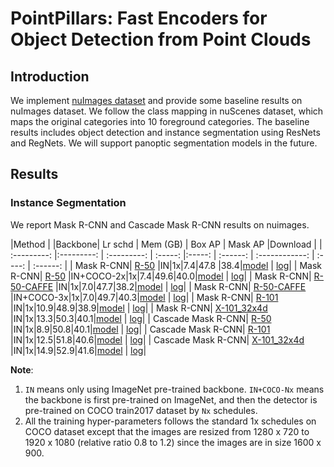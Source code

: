 # PointPillars: Fast Encoders for Object Detection from Point Clouds

## Introduction

We implement [nuImages dataset](https://www.nuscenes.org/nuimages) and provide some baseline results on nuImages dataset.
We follow the class mapping in nuScenes dataset, which maps the original categories into 10 foreground categories.
The baseline results includes object detection and instance segmentation using ResNets and RegNets.
We will support panoptic segmentation models in the future.


## Results

### Instance Segmentation

We report Mask R-CNN and Cascade Mask R-CNN results on nuimages.

|Method |  |Backbone| Lr schd | Mem (GB) | Box AP  | Mask AP  |Download |
| :---------: |:---------: | :---------: | :-----: |:-----: | :------: | :------------: | :----: | :------: |
| Mask R-CNN| [R-50](./mask_rcnn_r50_fpn_1x_nuim.py) |IN|1x|7.4|47.8 |38.4|[model](https://openmmlab.oss-accelerate.aliyuncs.com/mmdetection3d/v0.1.0_models/nuimages/mask_rcnn_r50_fpn_1x_nuim/mask_rcnn_r50_fpn_1x_nuim_20200906_114546-902bb808.pth) &#124; [log](https://openmmlab.oss-accelerate.aliyuncs.com/mmdetection3d/v0.1.0_models/nuimages/mask_rcnn_r50_fpn_1x_nuim/mask_rcnn_r50_fpn_1x_nuim_20200906_114546.log.json)|
| Mask R-CNN| [R-50](./mask_rcnn_r50_fpn_coco-2x_1x_nuim.py) |IN+COCO-2x|1x|7.4|49.6|40.0|[model](https://openmmlab.oss-accelerate.aliyuncs.com/mmdetection3d/v0.1.0_models/nuimages/mask_rcnn_r50_fpn_coco-2x_1x_nuim/mask_rcnn_r50_fpn_coco-2x_1x_nuim_20200905_234546-01b6b9ba.pth) &#124; [log](https://openmmlab.oss-accelerate.aliyuncs.com/mmdetection3d/v0.1.0_models/nuimages/mask_rcnn_r50_fpn_coco-2x_1x_nuim/mask_rcnn_r50_fpn_coco-2x_1x_nuim_20200905_234546.log.json)|
| Mask R-CNN| [R-50-CAFFE](./mask_rcnn_r50_caffe_fpn_1x_nuim.py) |IN|1x|7.0|47.7|38.2|[model](https://openmmlab.oss-accelerate.aliyuncs.com/mmdetection3d/v0.1.0_models/nuimages/mask_rcnn_r50_caffe_fpn_1x_nuim/mask_rcnn_r50_caffe_fpn_1x_nuim_20200906_120052-733905fa.pth) &#124; [log](https://openmmlab.oss-accelerate.aliyuncs.com/mmdetection3d/v0.1.0_models/nuimages/mask_rcnn_r50_caffe_fpn_1x_nuim/mask_rcnn_r50_caffe_fpn_1x_nuim_20200906_120052.log.json)|
| Mask R-CNN| [R-50-CAFFE](./mask_rcnn_r50_caffe_fpn_coco-3x_1x_nuim.py) |IN+COCO-3x|1x|7.0|49.7|40.3|[model](https://openmmlab.oss-accelerate.aliyuncs.com/mmdetection3d/v0.1.0_models/nuimages/mask_rcnn_r50_caffe_fpn_coco-3x_1x_nuim/mask_rcnn_r50_caffe_fpn_coco-3x_1x_nuim_20200906_134613-e6dc1931.pth) &#124; [log](https://openmmlab.oss-accelerate.aliyuncs.com/mmdetection3d/v0.1.0_models/nuimages/mask_rcnn_r50_caffe_fpn_coco-3x_1x_nuim/mask_rcnn_r50_caffe_fpn_coco-3x_1x_nuim_20200906_134613.log.json)|
| Mask R-CNN| [R-101](./mask_rcnn_r101_fpn_1x_nuim.py) |IN|1x|10.9|48.9|38.9|[model](https://openmmlab.oss-accelerate.aliyuncs.com/mmdetection3d/v0.1.0_models/nuimages/mask_rcnn_r101_fpn_1x_nuim/mask_rcnn_r101_fpn_1x_nuim_20200906_182752-823be521.pth) &#124; [log](https://openmmlab.oss-accelerate.aliyuncs.com/mmdetection3d/v0.1.0_models/nuimages/mask_rcnn_r101_fpn_1x_nuim/mask_rcnn_r101_fpn_1x_nuim_20200906_182752.log.json)|
| Mask R-CNN| [X-101_32x4d](./mask_rcnn_x101_32x4d_fpn_1x_nuim.py) |IN|1x|13.3|50.3|40.1|[model](https://openmmlab.oss-accelerate.aliyuncs.com/mmdetection3d/v0.1.0_models/nuimages/mask_rcnn_x101_32x4d_fpn_1x_nuim/mask_rcnn_x101_32x4d_fpn_1x_nuim_20200906_134611-bd241530.pth) &#124; [log](https://openmmlab.oss-accelerate.aliyuncs.com/mmdetection3d/v0.1.0_models/nuimages/mask_rcnn_x101_32x4d_fpn_1x_nuim/mask_rcnn_x101_32x4d_fpn_1x_nuim_20200906_134611.log.json)|
| Cascade Mask R-CNN| [R-50](./cascade_mask_rcnn_r50_fpn_1x_nuim.py) |IN|1x|8.9|50.8|40.1|[model](https://openmmlab.oss-accelerate.aliyuncs.com/mmdetection3d/v0.1.0_models/cascade_mask_rcnn_r50_fpn_1x_nuim/cascade_mask_rcnn_r50_fpn_1x_nuim_20200906_114546-22bf3085.pth) &#124; [log](https://openmmlab.oss-accelerate.aliyuncs.com/mmdetection3d/v0.1.0_models/cascade_mask_rcnn_r50_fpn_1x_nuim/cascade_mask_rcnn_r50_fpn_1x_nuim_20200906_114546.log.json)|
| Cascade Mask R-CNN| [R-101](./cascade_mask_rcnn_r101_fpn_1x_nuim.py) |IN|1x|12.5|51.8|40.6|[model](https://openmmlab.oss-accelerate.aliyuncs.com/mmdetection3d/v0.1.0_models/nuimages/cascade_mask_rcnn_r101_fpn_1x_nuim/cascade_mask_rcnn_r101_fpn_1x_nuim_20200906_134611-ee279b07.pth) &#124; [log](https://openmmlab.oss-accelerate.aliyuncs.com/mmdetection3d/v0.1.0_models/nuimages/cascade_mask_rcnn_r101_fpn_1x_nuim/cascade_mask_rcnn_r101_fpn_1x_nuim_20200906_134611.log.json)|
| Cascade Mask R-CNN| [X-101_32x4d](./cascade_mask_rcnn_x101_32x4d_fpn_1x_nuim.py) |IN|1x|14.9|52.9|41.6|[model](https://openmmlab.oss-accelerate.aliyuncs.com/mmdetection3d/v0.1.0_models/nuimages/cascade_mask_rcnn_x101_32x4d_fpn_1x_nuim/cascade_mask_rcnn_x101_32x4d_fpn_1x_nuim_20200906_134611-47db31b0.pth) &#124; [log](https://openmmlab.oss-accelerate.aliyuncs.com/mmdetection3d/v0.1.0_models/nuimages/cascade_mask_rcnn_x101_32x4d_fpn_1x_nuim/cascade_mask_rcnn_x101_32x4d_fpn_1x_nuim_20200906_134611.log.json)|

**Note**:
1. `IN` means only using ImageNet pre-trained backbone. `IN+COCO-Nx` means the backbone is first pre-trained on ImageNet, and then the detector is pre-trained on COCO train2017 dataset by `Nx` schedules.
2. All the training hyper-parameters follows the standard 1x schedules on COCO dataset except that the images are resized from
1280 x 720 to 1920 x 1080 (relative ratio 0.8 to 1.2) since the images are in size 1600 x 900.
